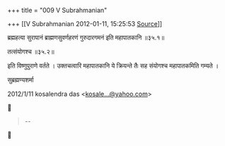 +++
title = "009 V Subrahmanian"

+++
[[V Subrahmanian	2012-01-11, 15:25:53 [Source](https://groups.google.com/g/bvparishat/c/zG4bZubyrCA)]]



ब्रह्महत्या सुरापानं ब्राह्मणसुवर्णहरणं गुरुदारगमनं इति महापातकानि ॥३५.१॥  
  
तत्संयोगश्च ॥३५.२॥  
  
इति विष्णुपुराणे वर्तते । उक्तचत्वारि महापातकानि ये क्रियन्ते तैः सह संयोगश्च महापातकमिति गम्यते ।

  
  
सुब्रह्मण्यशर्मा  

  

2012/1/11 kosalendra das \<[kosale...@yahoo.com]()\>  



> --  



